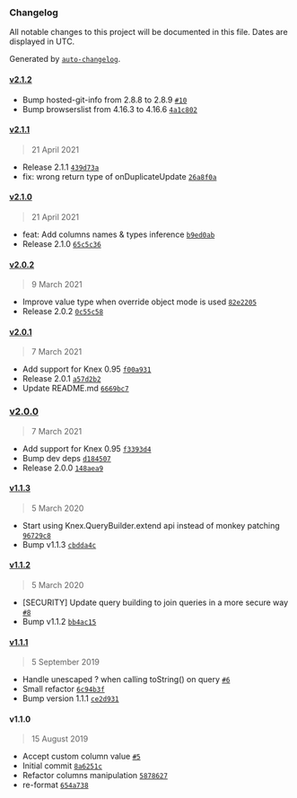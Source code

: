 ### Changelog

All notable changes to this project will be documented in this file. Dates are displayed in UTC.

Generated by [`auto-changelog`](https://github.com/CookPete/auto-changelog).

#### [v2.1.2](https://github.com/felixmosh/knex-on-duplicate-update/compare/v2.1.1...v2.1.2)

- Bump hosted-git-info from 2.8.8 to 2.8.9 [`#10`](https://github.com/felixmosh/knex-on-duplicate-update/pull/10)
- Bump browserslist from 4.16.3 to 4.16.6 [`4a1c802`](https://github.com/felixmosh/knex-on-duplicate-update/commit/4a1c8027a96b6a500c8cc399c07bd4461fd5ad5e)

#### [v2.1.1](https://github.com/felixmosh/knex-on-duplicate-update/compare/v2.1.0...v2.1.1)

> 21 April 2021

- Release 2.1.1 [`439d73a`](https://github.com/felixmosh/knex-on-duplicate-update/commit/439d73ac1f7f56e2429d7de2e1c94cd46db44150)
- fix: wrong return type of onDuplicateUpdate [`26a8f0a`](https://github.com/felixmosh/knex-on-duplicate-update/commit/26a8f0aa21a3793ce847607537ee59196d824eda)

#### [v2.1.0](https://github.com/felixmosh/knex-on-duplicate-update/compare/v2.0.2...v2.1.0)

> 21 April 2021

- feat: Add columns names & types inference [`b9ed0ab`](https://github.com/felixmosh/knex-on-duplicate-update/commit/b9ed0ab5b32d75f52a6f881997f2babf72257c22)
- Release 2.1.0 [`65c5c36`](https://github.com/felixmosh/knex-on-duplicate-update/commit/65c5c361e49149ed8be40aeb41885836f99a3e09)

#### [v2.0.2](https://github.com/felixmosh/knex-on-duplicate-update/compare/v2.0.1...v2.0.2)

> 9 March 2021

- Improve value type when override object mode is used [`82e2205`](https://github.com/felixmosh/knex-on-duplicate-update/commit/82e22054e33b0eaeac873752cc625cf0993ffbed)
- Release 2.0.2 [`0c55c58`](https://github.com/felixmosh/knex-on-duplicate-update/commit/0c55c58839d6ccae877b0328b7bfab0cf6f7d1d8)

#### [v2.0.1](https://github.com/felixmosh/knex-on-duplicate-update/compare/v2.0.0...v2.0.1)

> 7 March 2021

- Add support for Knex 0.95 [`f00a931`](https://github.com/felixmosh/knex-on-duplicate-update/commit/f00a931276931cca16a8c50efb4d29ff9d8042bd)
- Release 2.0.1 [`a57d2b2`](https://github.com/felixmosh/knex-on-duplicate-update/commit/a57d2b2bb32617de029fba081c1b1b2380cb6a64)
- Update README.md [`6669bc7`](https://github.com/felixmosh/knex-on-duplicate-update/commit/6669bc72d6f5b7622021565c7ff7277d8b91aabd)

### [v2.0.0](https://github.com/felixmosh/knex-on-duplicate-update/compare/v1.1.3...v2.0.0)

> 7 March 2021

- Add support for Knex 0.95 [`f3393d4`](https://github.com/felixmosh/knex-on-duplicate-update/commit/f3393d43dd918f42f1431a6baf8202f12126ef10)
- Bump dev deps [`d184507`](https://github.com/felixmosh/knex-on-duplicate-update/commit/d184507a16d9997b0d4ab32e0b6a2431c95d656d)
- Release 2.0.0 [`148aea9`](https://github.com/felixmosh/knex-on-duplicate-update/commit/148aea951ac96de37c0c1e1e7c4816f1aa6d06c1)

#### [v1.1.3](https://github.com/felixmosh/knex-on-duplicate-update/compare/v1.1.2...v1.1.3)

> 5 March 2020

- Start using Knex.QueryBuilder.extend api instead of monkey patching [`96729c8`](https://github.com/felixmosh/knex-on-duplicate-update/commit/96729c88ef75c4d6b117365502b7e0719d5a7ab9)
- Bump v1.1.3 [`cbdda4c`](https://github.com/felixmosh/knex-on-duplicate-update/commit/cbdda4c414cc3856d12af18bfe722ace87fef091)

#### [v1.1.2](https://github.com/felixmosh/knex-on-duplicate-update/compare/v1.1.1...v1.1.2)

> 5 March 2020

- [SECURITY] Update query building to join queries in a more secure way [`#8`](https://github.com/felixmosh/knex-on-duplicate-update/pull/8)
- Bump v1.1.2 [`bb4ac15`](https://github.com/felixmosh/knex-on-duplicate-update/commit/bb4ac15c8b4c56e307e741aabd63e7274b15a7bd)

#### [v1.1.1](https://github.com/felixmosh/knex-on-duplicate-update/compare/v1.1.0...v1.1.1)

> 5 September 2019

- Handle unescaped ? when calling toString() on query [`#6`](https://github.com/felixmosh/knex-on-duplicate-update/pull/6)
- Small refactor [`6c94b3f`](https://github.com/felixmosh/knex-on-duplicate-update/commit/6c94b3f7986d8bbb97721194f191d6a369989338)
- Bump version 1.1.1 [`ce2d931`](https://github.com/felixmosh/knex-on-duplicate-update/commit/ce2d931a4cc4125333f06d4e649116de21acf6ce)

#### v1.1.0

> 15 August 2019

- Accept custom column value [`#5`](https://github.com/felixmosh/knex-on-duplicate-update/pull/5)
- Initial commit [`8a6251c`](https://github.com/felixmosh/knex-on-duplicate-update/commit/8a6251c5bf7b9c4bd70a253b94367c3601a94cae)
- Refactor columns manipulation [`5878627`](https://github.com/felixmosh/knex-on-duplicate-update/commit/587862709275ad678d6b86cb71189dea8f26be66)
- re-format [`654a738`](https://github.com/felixmosh/knex-on-duplicate-update/commit/654a738389c1ac062b188d5180a33b4981156302)
